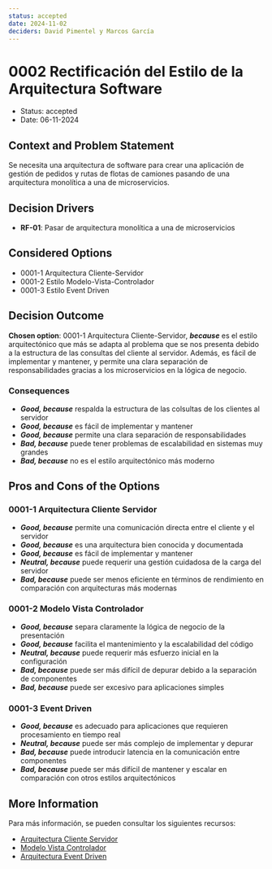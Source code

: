 ```yaml
---
status: accepted
date: 2024-11-02
deciders: David Pimentel y Marcos García
---
```


# 0002 Rectificación del Estilo de la Arquitectura Software

* Status: accepted
* Date: 06-11-2024

## Context and Problem Statement

Se necesita una arquitectura de software para crear una aplicación de gestión de pedidos y rutas de flotas de camiones pasando de una arquitectura monolítica a una de microservicios.

## Decision Drivers

* **RF-01**: Pasar de arquitectura monolítica a una de microservicios 

## Considered Options

* 0001-1 Arquitectura Cliente-Servidor
* 0001-2 Estilo Modelo-Vista-Controlador
* 0001-3 Estilo Event Driven

## Decision Outcome

**Chosen option**: 0001-1 Arquitectura Cliente-Servidor, ***because*** es el estilo arquitectónico que más se adapta al problema que se nos presenta debido a la estructura de las consultas del cliente al servidor. Además, es fácil de implementar y mantener, y permite una clara separación de responsabilidades gracias a los microservicios en la lógica de negocio.

### Consequences

* ***Good, because*** respalda la estructura de las colsultas de los clientes al servidor
* ***Good, because*** es fácil de implementar y mantener
* ***Good, because*** permite una clara separación de responsabilidades
* ***Bad, because*** puede tener problemas de escalabilidad en sistemas muy grandes
* ***Bad, because*** no es el estilo arquitectónico más moderno

## Pros and Cons of the Options

### 0001-1 Arquitectura Cliente Servidor

* ***Good, because*** permite una comunicación directa entre el cliente y el servidor
* ***Good, because*** es una arquitectura bien conocida y documentada
* ***Good, because*** es fácil de implementar y mantener
* ***Neutral, because*** puede requerir una gestión cuidadosa de la carga del servidor
* ***Bad, because*** puede ser menos eficiente en términos de rendimiento en comparación con arquitecturas más modernas

### 0001-2 Modelo Vista Controlador

* ***Good, because*** separa claramente la lógica de negocio de la presentación
* ***Good, because*** facilita el mantenimiento y la escalabilidad del código
* ***Neutral, because*** puede requerir más esfuerzo inicial en la configuración
* ***Bad, because*** puede ser más difícil de depurar debido a la separación de componentes
* ***Bad, because*** puede ser excesivo para aplicaciones simples

### 0001-3 Event Driven

* ***Good, because*** es adecuado para aplicaciones que requieren procesamiento en tiempo real
* ***Neutral, because*** puede ser más complejo de implementar y depurar
* ***Bad, because*** puede introducir latencia en la comunicación entre componentes
* ***Bad, because*** puede ser más difícil de mantener y escalar en comparación con otros estilos arquitectónicos

## More Information

Para más información, se pueden consultar los siguientes recursos:

* [Arquitectura Cliente Servidor](https://es.wikipedia.org/wiki/Arquitectura_cliente-servidor)
* [Modelo Vista Controlador](https://es.wikipedia.org/wiki/Modelo%E2%80%93vista%E2%80%93controlador)
* [Arquitectura Event Driven](https://es.wikipedia.org/wiki/Arquitectura_dirigida_por_eventos)
